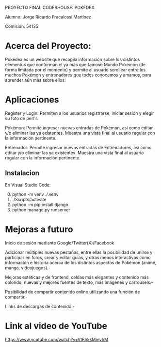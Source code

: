 PROYECTO FINAL CODERHOUSE: POKÉDEX

Alumno: Jorge Ricardo Fracalossi Martínez

Comisión: 54135

# Acerca del Proyecto:

Pokédex es un website que recopila información sobre los distintos elementos que conforman el ya más que famoso Mundo Pokémon (de forma limitada por el momento) y permite al usuario
scrollear entre los muchos Pokémon y entrenadores que todos conocemos y amamos, para aprender aún más sobre ellos. 

# Aplicaciones

Register y Login: Permiten a los usuarios registrarse, iniciar sesión y elegir su foto de perfil.

Pokémon: Permite ingresar nuevas entradas de Pokémon, así como editar y/o eliminar las ya existentes. Muestra una vista final al usuario regular con la información pertinente.

Entrenador: Permite ingresar nuevas entradas de Entrenadores, así como editar y/o eliminar las ya existentes. Muestra una vista final al usuario regular con la información pertinente.

## Instalacion

En Visual Studio Code:

0. python -m venv ./.venv
1. ./Scripts/activate
2. python -m pip install django
3. python manage.py runserver

# Mejoras a futuro

Inicio de sesión mediante Google/Twitter(X)/Facebook

Adicionar múltiples nuevas pestañas, entre ellas la posibilidad de unirse y participar en foros, crear y editar guías, y otras menos interactivas como información e historia
acerca de los distintos aspectos de Pokémon (animé, manga, videojuegos).-

Mejoras estéticas y de frontend, celdas más elegantes y contenido más colorido, nuevas y mejores fuentes de texto, más imágenes y carrousels.-

Posibilidad de compartir contenido online utilizando una función de compartir.-

Links de descargas de contenido.-

# Link al video de YouTube

https://www.youtube.com/watch?v=VtBhkkMmyhM
